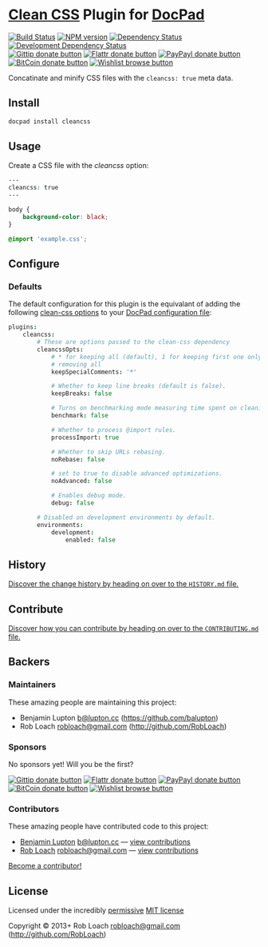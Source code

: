 # [Clean CSS](http://github.com/GoalSmashers/clean-css) Plugin for [DocPad](http://docpad.org)

<!-- BADGES/ -->

[![Build Status](http://img.shields.io/travis-ci/docpad/docpad-plugin-cleancss.png?branch=master)](http://travis-ci.org/docpad/docpad-plugin-cleancss "Check this project's build status on TravisCI")
[![NPM version](http://badge.fury.io/js/docpad-plugin-cleancss.png)](https://npmjs.org/package/docpad-plugin-cleancss "View this project on NPM")
[![Dependency Status](https://david-dm.org/docpad/docpad-plugin-cleancss.png?theme=shields.io)](https://david-dm.org/docpad/docpad-plugin-cleancss)
[![Development Dependency Status](https://david-dm.org/docpad/docpad-plugin-cleancss/dev-status.png?theme=shields.io)](https://david-dm.org/docpad/docpad-plugin-cleancss#info=devDependencies)<br/>
[![Gittip donate button](http://img.shields.io/gittip/docpad.png)](https://www.gittip.com/docpad/ "Donate weekly to this project using Gittip")
[![Flattr donate button](http://img.shields.io/flattr/donate.png?color=yellow)](http://flattr.com/thing/344188/balupton-on-Flattr "Donate monthly to this project using Flattr")
[![PayPayl donate button](http://img.shields.io/paypal/donate.png?color=yellow)](https://www.paypal.com/cgi-bin/webscr?cmd=_s-xclick&hosted_button_id=QB8GQPZAH84N6 "Donate once-off to this project using Paypal")
[![BitCoin donate button](http://img.shields.io/bitcoin/donate.png?color=yellow)](https://coinbase.com/checkouts/9ef59f5479eec1d97d63382c9ebcb93a "Donate once-off to this project using BitCoin")
[![Wishlist browse button](http://img.shields.io/wishlist/browse.png?color=yellow)](http://amzn.com/w/2F8TXKSNAFG4V "Buy an item on our wishlist for us")

<!-- /BADGES -->


Concatinate and minify CSS files with the `cleancss: true` meta data.


## Install

```bash
docpad install cleancss
```


## Usage

Create a CSS file with the *cleancss* option:

``` css
---
cleancss: true
---

body {
	background-color: black;
}

@import 'example.css';
```


## Configure

### Defaults

The default configuration for this plugin is the equivalant of adding the
following [clean-css options](https://github.com/GoalSmashers/clean-css#how-to-use-clean-css-programmatically)
to your [DocPad configuration file](http://docpad.org/docs/config):

``` coffee
plugins:
	cleancss:
		# These are options passed to the clean-css dependency
		cleancssOpts:
			# * for keeping all (default), 1 for keeping first one only, 0 for
			# removing all
			keepSpecialComments: '*'

			# Whether to keep line breaks (default is false).
			keepBreaks: false

			# Turns on benchmarking mode measuring time spent on cleaning up.
			benchmark: false

			# Whether to process @import rules.
			processImport: true

			# Whether to skip URLs rebasing.
			noRebase: false

			# set to true to disable advanced optimizations.
			noAdvanced: false

			# Enables debug mode.
			debug: false

		# Disabled on development environments by default.
		environments:
			development:
				enabled: false
```


<!-- HISTORY/ -->

## History
[Discover the change history by heading on over to the `HISTORY.md` file.](https://github.com/docpad/docpad-plugin-cleancss/blob/master/HISTORY.md#files)

<!-- /HISTORY -->


<!-- CONTRIBUTE/ -->

## Contribute

[Discover how you can contribute by heading on over to the `CONTRIBUTING.md` file.](https://github.com/docpad/docpad-plugin-cleancss/blob/master/CONTRIBUTING.md#files)

<!-- /CONTRIBUTE -->


<!-- BACKERS/ -->

## Backers

### Maintainers

These amazing people are maintaining this project:

- Benjamin Lupton <b@lupton.cc> (https://github.com/balupton)
- Rob Loach <robloach@gmail.com> (http://github.com/RobLoach)

### Sponsors

No sponsors yet! Will you be the first?

[![Gittip donate button](http://img.shields.io/gittip/docpad.png)](https://www.gittip.com/docpad/ "Donate weekly to this project using Gittip")
[![Flattr donate button](http://img.shields.io/flattr/donate.png?color=yellow)](http://flattr.com/thing/344188/balupton-on-Flattr "Donate monthly to this project using Flattr")
[![PayPayl donate button](http://img.shields.io/paypal/donate.png?color=yellow)](https://www.paypal.com/cgi-bin/webscr?cmd=_s-xclick&hosted_button_id=QB8GQPZAH84N6 "Donate once-off to this project using Paypal")
[![BitCoin donate button](http://img.shields.io/bitcoin/donate.png?color=yellow)](https://coinbase.com/checkouts/9ef59f5479eec1d97d63382c9ebcb93a "Donate once-off to this project using BitCoin")
[![Wishlist browse button](http://img.shields.io/wishlist/browse.png?color=yellow)](http://amzn.com/w/2F8TXKSNAFG4V "Buy an item on our wishlist for us")

### Contributors

These amazing people have contributed code to this project:

- [Benjamin Lupton](https://github.com/balupton) <b@lupton.cc> — [view contributions](https://github.com/docpad/docpad-plugin-cleancss/commits?author=balupton)
- [Rob Loach](http://github.com/RobLoach) <robloach@gmail.com> — [view contributions](https://github.com/docpad/docpad-plugin-cleancss/commits?author=RobLoach)

[Become a contributor!](https://github.com/docpad/docpad-plugin-cleancss/blob/master/CONTRIBUTING.md#files)

<!-- /BACKERS -->


<!-- LICENSE/ -->

## License

Licensed under the incredibly [permissive](http://en.wikipedia.org/wiki/Permissive_free_software_licence) [MIT license](http://creativecommons.org/licenses/MIT/)

Copyright &copy; 2013+ Rob Loach <robloach@gmail.com> (http://github.com/RobLoach)

<!-- /LICENSE -->



